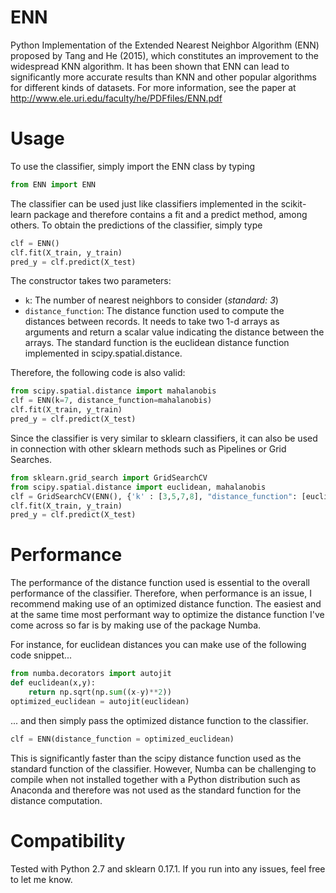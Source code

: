 # ENN
Python Implementation of the Extended Nearest Neighbor Algorithm (ENN) proposed by Tang and He (2015), which constitutes an improvement to the widespread KNN algorithm. It has been shown that ENN can lead to significantly more accurate results than KNN and other popular algorithms for different kinds of datasets. For more information, see the paper at  http://www.ele.uri.edu/faculty/he/PDFfiles/ENN.pdf

# Usage

To use the classifier, simply import the ENN class by typing

```python
from ENN import ENN
```

The classifier can be used just like classifiers implemented in the scikit-learn package and therefore contains a fit and a predict method, among others. To obtain the predictions of the classifier, simply type

```python
clf = ENN()
clf.fit(X_train, y_train)
pred_y = clf.predict(X_test)
```

The constructor takes two parameters:

- `k`: The number of nearest neighbors to consider (*standard: 3*)
- `distance_function`: The distance function used to compute the distances between records. It needs to take two 1-d arrays as arguments and return a scalar value indicating the distance between the arrays. The standard function is the euclidean distance function implemented in scipy.spatial.distance. 

Therefore, the following code is also valid:

```python
from scipy.spatial.distance import mahalanobis
clf = ENN(k=7, distance_function=mahalanobis)
clf.fit(X_train, y_train)
pred_y = clf.predict(X_test)
```

Since the classifier is very similar to sklearn classifiers, it can also be used in connection with other sklearn methods such as Pipelines or Grid Searches.

```python
from sklearn.grid_search import GridSearchCV
from scipy.spatial.distance import euclidean, mahalanobis
clf = GridSearchCV(ENN(), {'k' : [3,5,7,8], "distance_function": [euclidean, mahalanobis]}) 
clf.fit(X_train, y_train)
pred_y = clf.predict(X_test)
```

# Performance

The performance of the distance function used is essential to the overall performance of the classifier. Therefore, when performance is an issue, I recommend making use of an optimized distance function. The easiest and at the same time most performant way to optimize the distance function I've come across so far is by making use of the package Numba.

For instance, for euclidean distances you can make use of the following code snippet...

```python
from numba.decorators import autojit
def euclidean(x,y):   
    return np.sqrt(np.sum((x-y)**2))
optimized_euclidean = autojit(euclidean)
```

... and then simply pass the optimized distance function to the classifier.

```python
clf = ENN(distance_function = optimized_euclidean)
```

This is significantly faster than the scipy distance function used as the standard function of the classifier. However, Numba can be challenging to compile when not installed together with a Python distribution such as Anaconda and therefore was not used as the standard function for the distance computation. 


# Compatibility

Tested with Python 2.7 and sklearn 0.17.1. If you run into any issues, feel free to let me know.
